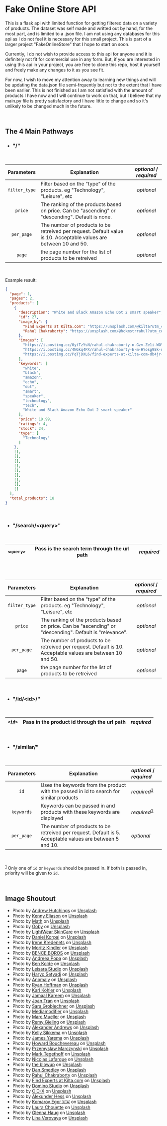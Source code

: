 # Fake Online Store API

This is a flask api with limited function for getting filtered data on a variety of products. The dataset was self made and writted out by hand, for the most part, and is limited to a .json file. I am not using any databases for this api as I do not feel it is necessary for this small project. This is part of a larger project "FakeOnlineStore" that I hope to start on soon.

  Currently, I do not wish to provide access to this api for anyone and it is definitely not fit for commercial use in any form. But, if you are interested in using this api in your project, you are free to clone this repo, host it yourself and freely make any changes to it as you see fit.

  For now, I wish to move my attention away to learning new things and will be updating the data.json file semi-frquently but not to the extent that I have been earlier. This is not finished as I am not satisfied with the amount of products I have now and I will continue to work on that, but I believe that my main.py file is pretty satisfactory and I have little to change and so it's unlikely to be changed much in the future.

<br />

## The 4 Main Pathways

- ### "/"
<br/>

  | Parameters | Explanation | _optional_ / _required_ |
  | :---: | --- | :---: |
  | `filter_type` | Filter based on the "type" of the products. eg "Technology", "Leisure", etc | _optional_ |
  | `price` | The ranking of the products based on price. Can be "ascending" or "descending". Default is none. | _optional_ |
  | `per_page` | The number of products to be retreived per request. Default value is 10. Acceptable values are between 10 and 50. | _optional_ |
  | `page` | the page number for the list of products to be retreived | _optional_ |
<br />
  
  Example result:
  ```json
  {
    "page": 1,
    "pages": 2,
    "products": [
      {
        "description": "White and Black Amazon Echo Dot 2 smart speaker",
        "id": 27,
        "image_by": {
          "Find Experts at Kilta.com": "https://unsplash.com/@kilta?utm_content=creditCopyText&utm_medium=referral&utm_source=unsplash",
          "Rahul Chakraborty": "https://unsplash.com/@hckmstrrahul?utm_content=creditCopyText&utm_medium=referral&utm_source=unsplash"
        },
        "images": [
          "https://i.postimg.cc/0ytTzYsN/rahul-chakraborty-n-Gzv-Ze1i-WOY-unsplash.jpg",
          "https://i.postimg.cc/4NGkq4PX/rahul-chakraborty-E-m-HYosg98k-unsplash.jpg",
          "https://i.postimg.cc/PqTjDXL6/find-experts-at-kilta-com-db4jr-Nv-Zh-OQ-unsplash.jpg"
        ],
        "keywords": [
          "white",
          "black",
          "amazon",
          "echo",
          "dot",
          "smart",
          "speaker",
          "technology",
          "tech",
          "White and Black Amazon Echo Dot 2 smart speaker"
        ],
        "price": 19.99,
        "ratings": 4,
        "stock": 24,
        "type": [
          "Technology"
        ]
      },
      [],
      [],
      [],
      [],
      [],
      [],
      [],
      [],
      []
    ],
    "total_products": 18
  }
  ```
  <br />

- ### "/search/\<query\>"
<br/>

  | `<query>` | Pass is the search term through the url path | _required_ |
  | :---: | --- | :---: |

<br />
<br />

  | Parameters | Explanation | _optionsl_ / _required_ |
  | :---: | --- | :---: |
  | `filter_type` | Filter based on the "type" of the products. eg "Technology", "Leisure", etc | _optional_ |
  | `price` | The ranking of the products based on price. Can be "ascending" or "descending". Default is "relevance". | _optional_ |
  | `per_page` | The number of products to be retreived per request. Default is 10. Acceptable values are between 10 and 50. | _optional_ |
  | `page` | the page number for the list of products to be retreived | _optional_ |
<br />

- ### "/id/\<id\>/"
<br />

  | `<id>` | Pass in the product id through the url path | _required_ |
  | :---: | --- | :---: |
<br/>

- ### "/similar/"
<br />

  | Parameters | Explanation | _optional_ / _required_ |
  | :---: | --- | :--- |
  | `id` | Uses the keywords from the product with the passed in id to search for similar products | _required_<sup id="2">[1](#1)</sup> |
  | `keywords` | Keywords can be passed in and products with these keywords are displayed | _required_<sup>[1](#1)</sup> |
  | `per_page` | The number of products to be retreived per request. Default is 5. Acceptable values are between 5 and 10. | _optional_ |

<br />

   <sup id="1">[1](#2)</sup> Only one of `id` or `keywords` should be passed in. If both is passed in, priority will be given to `id`.

<br />

## Image Shoutout

- Photo by <a href="https://unsplash.com/@a_hutchings5894?utm_content=creditCopyText&utm_medium=referral&utm_source=unsplash">Andrew Hutchings</a> on <a href="https://unsplash.com/photos/black-canon-eos-rebel-series-dslr-camera-W2Dta_Yiwfw?utm_content=creditCopyText&utm_medium=referral&utm_source=unsplash">Unsplash</a><br />
- Photo by <a href="https://unsplash.com/@neonbrand?utm_content=creditCopyText&utm_medium=referral&utm_source=unsplash">Kenny Eliason</a> on <a href="https://unsplash.com/photos/person-carrying-canon-dslr-camera-3ngFVZVU_LE?utm_content=creditCopyText&utm_medium=referral&utm_source=unsplash">Unsplash</a><br />
- Photo by <a href="https://unsplash.com/@builtbymath?utm_content=creditCopyText&utm_medium=referral&utm_source=unsplash">Math</a> on <a href="https://unsplash.com/photos/black-fujifilm-bridge-camera-InK0X-GDjrQ?utm_content=creditCopyText&utm_medium=referral&utm_source=unsplash">Unsplash</a><br />
- Photo by <a href="https://unsplash.com/@goby?utm_content=creditCopyText&utm_medium=referral&utm_source=unsplash">Goby</a> on <a href="https://unsplash.com/photos/four-electric-toothbrushes-zHMpGLOD8nI?utm_content=creditCopyText&utm_medium=referral&utm_source=unsplash">Unsplash</a><br />
- Photo by <a href="https://unsplash.com/@lightwear?utm_content=creditCopyText&utm_medium=referral&utm_source=unsplash">LightWear SkinCare</a> on <a href="https://unsplash.com/photos/gold-colore-jaw-shaper-EGGpnSmIErA?utm_content=creditCopyText&utm_medium=referral&utm_source=unsplash">Unsplash</a><br />
- Photo by <a href="https://unsplash.com/@danielkorpai?utm_content=creditCopyText&utm_medium=referral&utm_source=unsplash">Daniel Korpai</a> on <a href="https://unsplash.com/photos/space-gray-apple-watch-with-black-sports-band-hbTKIbuMmBI?utm_content=creditCopyText&utm_medium=referral&utm_source=unsplash">Unsplash</a> <br />
- Photo by <a href="https://unsplash.com/@ikredenets?utm_content=creditCopyText&utm_medium=referral&utm_source=unsplash">Irene Kredenets</a> on <a href="https://unsplash.com/photos/brown-bag-on-white-wall-Jm_SqbqZYkY?utm_content=creditCopyText&utm_medium=referral&utm_source=unsplash">Unsplash</a><br />
- Photo by <a href="https://unsplash.com/@moritz_photography?utm_content=creditCopyText&utm_medium=referral&utm_source=unsplash">Moritz Kindler</a> on <a href="https://unsplash.com/photos/charcoal-google-home-mini-speaker-en-9cltURag?utm_content=creditCopyText&utm_medium=referral&utm_source=unsplash">Unsplash</a><br />
- Photo by <a href="https://unsplash.com/@benceboros?utm_content=creditCopyText&utm_medium=referral&utm_source=unsplash">BENCE BOROS</a> on <a href="https://unsplash.com/photos/turned-on-charcoal-google-home-mini-and-smartphone-anapPhJFRhM?utm_content=creditCopyText&utm_medium=referral&utm_source=unsplash">Unsplash</a><br />
- Photo by <a href="https://unsplash.com/@elfcodobelf?utm_content=creditCopyText&utm_medium=referral&utm_source=unsplash">Andreea Popa</a> on <a href="https://unsplash.com/photos/coral-google-home-mini-X8yEM2NCnCM?utm_content=creditCopyText&utm_medium=referral&utm_source=unsplash">Unsplash</a><br />
- Photo by <a href="https://unsplash.com/@benkolde?utm_content=creditCopyText&utm_medium=referral&utm_source=unsplash">Ben Kolde</a> on <a href="https://unsplash.com/photos/flat-lay-photography-of-coral-google-home-mini-on-black-surface-beside-apple-airpods-d6dxQwmxV2Q?utm_content=creditCopyText&utm_medium=referral&utm_source=unsplash">Unsplash</a><br />
- Photo by <a href="https://unsplash.com/@leisara?utm_content=creditCopyText&utm_medium=referral&utm_source=unsplash">Leisara Studio</a> on <a href="https://unsplash.com/photos/brown-leather-handbag-beside-macbook-pro-EzzW1oNek-I?utm_content=creditCopyText&utm_medium=referral&utm_source=unsplash">Unsplash</a><br />
- Photo by <a href="https://unsplash.com/@uyk?utm_content=creditCopyText&utm_medium=referral&utm_source=unsplash">Haryo Setyadi</a> on <a href="https://unsplash.com/photos/white-crew-neck-t-shirt-acn5ERAeSb4?utm_content=creditCopyText&utm_medium=referral&utm_source=unsplash">Unsplash</a>
- Photo by <a href="https://unsplash.com/@anomaly?utm_content=creditCopyText&utm_medium=referral&utm_source=unsplash">Anomaly</a> on <a href="https://unsplash.com/photos/man-wearing-white-crew-neck-t-shirts-WWesmHEgXDs?utm_content=creditCopyText&utm_medium=referral&utm_source=unsplash">Unsplash</a><br />
- Photo by <a href="https://unsplash.com/@ryanhoffman007?utm_content=creditCopyText&utm_medium=referral&utm_source=unsplash">Ryan Hoffman</a> on <a href="https://unsplash.com/photos/black-crew-neck-t-shirt-Cs4GVbMqKGY?utm_content=creditCopyText&utm_medium=referral&utm_source=unsplash">Unsplash</a><br />
- Photo by <a href="https://unsplash.com/@karlkoehler?utm_content=creditCopyText&utm_medium=referral&utm_source=unsplash">Karl Köhler</a> on <a href="https://unsplash.com/photos/black-mizu-stainless-steel-tumbler-dGIEMeN2MV8?utm_content=creditCopyText&utm_medium=referral&utm_source=unsplash">Unsplash</a><br />
- Photo by <a href="https://unsplash.com/@maalcreates?utm_content=creditCopyText&utm_medium=referral&utm_source=unsplash">Jamaal Kareem</a> on <a href="https://unsplash.com/photos/yellow-and-black-sports-bottle-YDRrskIdMDw?utm_content=creditCopyText&utm_medium=referral&utm_source=unsplash">Unsplash</a><br />
- Photo by <a href="https://unsplash.com/@joanofarts?utm_content=creditCopyText&utm_medium=referral&utm_source=unsplash">Joan Tran</a> on <a href="https://unsplash.com/photos/green-bottle-on-white-table-reEySFadyJQ?utm_content=creditCopyText&utm_medium=referral&utm_source=unsplash">Unsplash</a><br />
- Photo by <a href="https://unsplash.com/@groblechnersara?utm_content=creditCopyText&utm_medium=referral&utm_source=unsplash">Sara Groblechner</a> on <a href="https://unsplash.com/photos/brown-wooden-bottle-on-white-table-h10-NImYZHs?utm_content=creditCopyText&utm_medium=referral&utm_source=unsplash">Unsplash</a><br />
- Photo by <a href="https://unsplash.com/@mediamodifier?utm_content=creditCopyText&utm_medium=referral&utm_source=unsplash">Mediamodifier</a> on <a href="https://unsplash.com/photos/white-baseball-cap-on-white-surface-t8HiP3e5abg?utm_content=creditCopyText&utm_medium=referral&utm_source=unsplash">Unsplash</a><br />
- Photo by <a href="https://unsplash.com/@marcmll?utm_content=creditCopyText&utm_medium=referral&utm_source=unsplash">Marc Mueller</a> on <a href="https://unsplash.com/photos/silver-oculus-go-headset-box-zQLV9DJYo4I?utm_content=creditCopyText&utm_medium=referral&utm_source=unsplash">Unsplash</a><br />
- Photo by <a href="https://unsplash.com/@gieling?utm_content=creditCopyText&utm_medium=referral&utm_source=unsplash">Remy Gieling</a> on <a href="https://unsplash.com/photos/pink-and-white-vr-goggles-Zf0mPf4lG-U?utm_content=creditCopyText&utm_medium=referral&utm_source=unsplash">Unsplash</a><br />
- Photo by <a href="https://unsplash.com/@alex_andrews?utm_content=creditCopyText&utm_medium=referral&utm_source=unsplash">Alexander Andrews</a> on <a href="https://unsplash.com/photos/black-nikon-body-camera-gZbEl9JTnGk?utm_content=creditCopyText&utm_medium=referral&utm_source=unsplash">Unsplash</a><br />
- Photo by <a href="https://unsplash.com/@kellysikkema?utm_content=creditCopyText&utm_medium=referral&utm_source=unsplash">Kelly Sikkema</a> on <a href="https://unsplash.com/photos/space-gray-ipad-with-apple-pencil-with-white-and-black-pinstriped-background-4xHgz_ZllQs?utm_content=creditCopyText&utm_medium=referral&utm_source=unsplash">Unsplash</a><br />
- Photo by <a href="https://unsplash.com/@jamesyarema?utm_content=creditCopyText&utm_medium=referral&utm_source=unsplash">James Yarema</a> on <a href="https://unsplash.com/photos/round-gray-ball-on-brown-wooden-table-sz6W3auVnHQ?utm_content=creditCopyText&utm_medium=referral&utm_source=unsplash">Unsplash</a><br />
- Photo by <a href="https://unsplash.com/@howardbouchevereau?utm_content=creditCopyText&utm_medium=referral&utm_source=unsplash">Howard Bouchevereau</a> on <a href="https://unsplash.com/photos/black-apple-homepod-speaker-on-table-876c-F8YBrg?utm_content=creditCopyText&utm_medium=referral&utm_source=unsplash">Unsplash</a><br />
- Photo by <a href="https://unsplash.com/@pemmax?utm_content=creditCopyText&utm_medium=referral&utm_source=unsplash">Przemyslaw Marczynski</a> on <a href="https://unsplash.com/photos/black-portable-speaker-04TYM24Wi2c?utm_content=creditCopyText&utm_medium=referral&utm_source=unsplash">Unsplash</a><br />
- Photo by <a href="https://unsplash.com/@tegethoff?utm_content=creditCopyText&utm_medium=referral&utm_source=unsplash">Mark Tegethoff</a> on <a href="https://unsplash.com/photos/black-apple-homepod-speaker-on-table-f4qyr3FWB1w?utm_content=creditCopyText&utm_medium=referral&utm_source=unsplash">Unsplash</a><br />
- Photo by <a href="https://unsplash.com/@nicolaslafargue?utm_content=creditCopyText&utm_medium=referral&utm_source=unsplash">Nicolas Lafargue</a> on <a href="https://unsplash.com/photos/tubular-white-bluetooth-speaker-on-white-surface-2FcSIYJQkTM?utm_content=creditCopyText&utm_medium=referral&utm_source=unsplash">Unsplash</a><br />
- Photo by <a href="https://unsplash.com/@theblowup?utm_content=creditCopyText&utm_medium=referral&utm_source=unsplash">the blowup</a> on <a href="https://unsplash.com/photos/white-knit-crew-neck-shirt-Hh36dzgTLVY?utm_content=creditCopyText&utm_medium=referral&utm_source=unsplash">Unsplash</a><br />
- Photo by <a href="https://unsplash.com/@nadyeldems?utm_content=creditCopyText&utm_medium=referral&utm_source=unsplash">Dan Smedley</a> on <a href="https://unsplash.com/photos/green-plant-on-white-pot-8gN01V0nrOU?utm_content=creditCopyText&utm_medium=referral&utm_source=unsplash">Unsplash</a><br />
- Photo by <a href="https://unsplash.com/@hckmstrrahul?utm_content=creditCopyText&utm_medium=referral&utm_source=unsplash">Rahul Chakraborty</a> on <a href="https://unsplash.com/photos/black-amazon-echo-dot-speaker-E_mHYosg98k?utm_content=creditCopyText&utm_medium=referral&utm_source=unsplash">Unsplash</a><br />
- Photo by <a href="https://unsplash.com/@kilta?utm_content=creditCopyText&utm_medium=referral&utm_source=unsplash">Find Experts at Kilta.com</a> on <a href="https://unsplash.com/photos/white-and-black-amazon-echo-dot-2-db4jrNvZhOQ?utm_content=creditCopyText&utm_medium=referral&utm_source=unsplash">Unsplash</a><br />
- Photo by <a href="https://unsplash.com/@dominostudio?utm_content=creditCopyText&utm_medium=referral&utm_source=unsplash">Domino Studio</a> on <a href="https://unsplash.com/photos/unpaired-red-nike-sneaker-164_6wVEHfI?utm_content=creditCopyText&utm_medium=referral&utm_source=unsplash">Unsplash</a><br />
- Photo by <a href="https://unsplash.com/@cdx2?utm_content=creditCopyText&utm_medium=referral&utm_source=unsplash">C D-X</a> on <a href="https://unsplash.com/photos/black-wireless-headphones-dBwadhWa-lI?utm_content=creditCopyText&utm_medium=referral&utm_source=unsplash">Unsplash</a><br />
- Photo by <a href="https://unsplash.com/@alexunderhess?utm_content=creditCopyText&utm_medium=referral&utm_source=unsplash">Alexunder Hess</a> on <a href="https://unsplash.com/photos/gold-beats-wireless-headphones-bWZAPKm0zZE?utm_content=creditCopyText&utm_medium=referral&utm_source=unsplash">Unsplash</a><br />
- Photo by <a href="https://unsplash.com/@komarov?utm_content=creditCopyText&utm_medium=referral&utm_source=unsplash">Komarov Egor 🇺🇦</a> on <a href="https://unsplash.com/photos/a-black-cell-phone-ECHU29RXMhs?utm_content=creditCopyText&utm_medium=referral&utm_source=unsplash">Unsplash</a><br />
- Photo by <a href="https://unsplash.com/@laurachouette?utm_content=creditCopyText&utm_medium=referral&utm_source=unsplash">Laura Chouette</a> on <a href="https://unsplash.com/photos/black-and-silver-calvin-klein-perfume-bottle-_ODRA1MPL1I?utm_content=creditCopyText&utm_medium=referral&utm_source=unsplash">Unsplash</a><br />
- Photo by <a href="https://unsplash.com/@glennclaire?utm_content=creditCopyText&utm_medium=referral&utm_source=unsplash">Glenna Haug</a> on <a href="https://unsplash.com/photos/white-and-black-usb-flash-drive-DuNXXPScbJM?utm_content=creditCopyText&utm_medium=referral&utm_source=unsplash">Unsplash</a><br />
- Photo by <a href="https://unsplash.com/@linaverovaya?utm_content=creditCopyText&utm_medium=referral&utm_source=unsplash">Lina Verovaya</a> on <a href="https://unsplash.com/photos/pink-and-white-plastic-tube-bottle-BibJjO4sYrI?utm_content=creditCopyText&utm_medium=referral&utm_source=unsplash">Unsplash</a>
